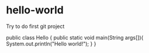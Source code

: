 # hello-world
Try to do first git project

public class Hello {
		public static void main(String args[]){
			System.out.println("Hello world!");
		}
}
